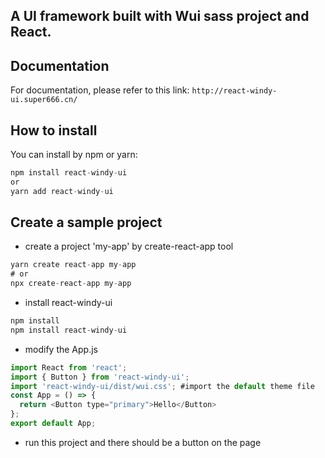 ## A UI framework built with Wui sass project and React.

## Documentation

For documentation, please refer to this link: `http://react-windy-ui.super666.cn/`

## How to install

You can install by npm or yarn:

```js
npm install react-windy-ui
or
yarn add react-windy-ui
```

## Create a sample project

- create a project 'my-app' by create-react-app tool

```js
yarn create react-app my-app
# or
npx create-react-app my-app
```

- install react-windy-ui

```js
npm install
npm install react-windy-ui
```

- modify the App.js

```js
import React from 'react';
import { Button } from 'react-windy-ui';
import 'react-windy-ui/dist/wui.css'; #import the default theme file
const App = () => {
  return <Button type="primary">Hello</Button>
};
export default App;
```

- run this project and there should be a button on the page
